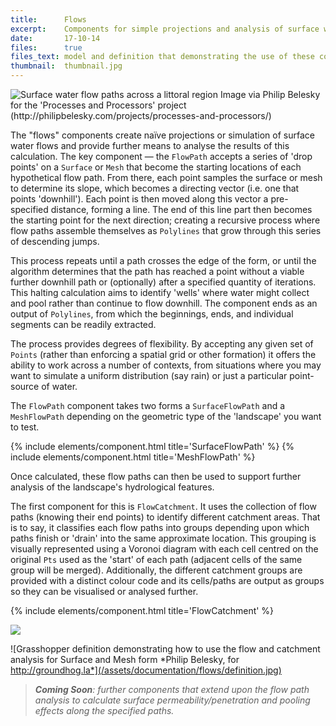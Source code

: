 ```yaml
---
title:      Flows
excerpt:    Components for simple projections and analysis of surface water flows.
date:       17-10-14
files:      true
files_text: model and definition that demonstrating the use of these components
thumbnail:  thumbnail.jpg
---
```


![Surface water flow paths across a littoral region *Image via Philip Belesky for the 'Processes and Processors' project (http://philipbelesky.com/projects/processes-and-processors/)*](/assets/documentation/flows/1.jpg)

The "flows" components create naïve projections or simulation of surface water flows and provide further means to analyse the results of this calculation. The key component — the `FlowPath` accepts a series of 'drop points' on a `Surface` or `Mesh` that become the starting locations of each hypothetical flow path. From there, each point samples the surface or mesh to determine its slope, which becomes a directing vector (i.e. one that points 'downhill'). Each point is then moved along this vector a pre-specified distance, forming a line. The end of this line part then becomes the starting point for the next direction; creating a recursive process where flow paths assemble themselves as `Polylines` that grow through this series of descending jumps.

This process repeats until a path crosses the edge of the form, or until the algorithm determines that the path has reached a point without a viable further downhill path or (optionally) after a specified quantity of iterations. This halting calculation aims to identify 'wells' where water might collect and pool rather than continue to flow downhill. The component ends as an output of `Polylines`, from which the beginnings, ends, and individual segments can be readily extracted.

The process provides degrees of flexibility. By accepting any given set of `Points` (rather than enforcing a spatial grid or other formation) it offers the ability to work across a number of contexts, from situations where you may want to simulate a uniform distribution (say rain) or just a particular point-source of water.

The `FlowPath` component takes two forms a `SurfaceFlowPath` and a `MeshFlowPath` depending on the geometric type of the 'landscape' you want to test.

{% include elements/component.html title='SurfaceFlowPath' %}
{% include elements/component.html title='MeshFlowPath' %}

Once calculated, these flow paths can then be used to support further analysis of the landscape's hydrological features.

The first component for this is `FlowCatchment`. It uses the collection of flow paths (knowing their end points) to identify different catchment areas. That is to say, it classifies each flow paths into groups depending upon which paths finish or 'drain' into the same approximate location. This grouping is visually represented using a Voronoi diagram with each cell centred on the original `Pts` used as the 'start' of each path (adjacent cells of the same group will be merged). Additionally, the different catchment groups are provided with a distinct colour code and its cells/paths are output as groups so they can be visualised or analysed further.

{% include elements/component.html title='FlowCatchment' %}

![](/assets/documentation/flows/model.jpg)

![Grasshopper definition demonstrating how to use the flow and catchment analysis for Surface and Mesh form *Philip Belesky, for http://groundhog.la*](/assets/documentation/flows/definition.jpg)

> ***Coming Soon**: further components that extend upon the flow path analysis to calculate surface permeability/penetration and pooling effects along the specified paths.*
